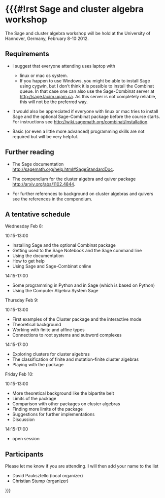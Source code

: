 {{{#!rst
Sage and cluster algebra workshop
=================================

The Sage and cluster algebra workshop will be hold at the University of Hannover,
Germany, February 8-10 2012.

Requirements
------------

- I suggest that everyone attending uses laptop with

  - linux or mac os system.
  - If you happen to use Windows, you might be able to install Sage using cygwin, but I don't think it is possible to install the Combinat queue. In that case one can also use the Sage-Combinat server at http://sage.lacim.uqam.ca. As this server is not completely reliable, this will not be the preferred way.

- It would also be appreciated if everyone with linux or mac tries to install Sage and the optional Sage-Combinat package before the course starts. For instructions see http://wiki.sagemath.org/combinat/Installation.

- Basic (or even a little more advanced) programming skills are not required but will be very helpful.

Further reading
---------------

- The Sage documentation http://sagemath.org/help.html#SageStandardDoc.

- The compendium for the cluster algebra and quiver package http://arxiv.org/abs/1102.4844.

- For further references to background on cluster algebras and quivers see the references in the compendium.

A tentative schedule
--------------------

Wednesday Feb 8:

10:15-13:00

- Installing Sage and the optional Combinat package
- Getting used to the Sage Notebook and the Sage command line
- Using the documentation
- How to get help
- Using Sage and Sage-Combinat online

14:15-17:00

- Some programming in Python and in Sage (which is based on Python)
- Using the Computer Algebra System Sage

Thursday Feb 9:

10:15-13:00

- First examples of the Cluster package and the interactive mode
- Theoretical background
- Working with finite and affine types
- Connections to root systems and subword complexes

14:15-17:00

- Exploring clusters for cluster algebras
- The classification of finite and mutation-finite cluster algebras
- Playing with the package

Friday Feb 10:

10:15-13:00

- More theoretical background like the bipartite belt
- Limits of the package
- Comparison with other packages on cluster algebras
- Finding more limits of the package
- Suggestions for further implementations
- Discussion

14:15-17:00

- open session

Participants
------------

Please let me know if you are attending. I will then add your name to the list

- David Pauksztello (local organizer)
- Christian Stump (organizer)

}}}
